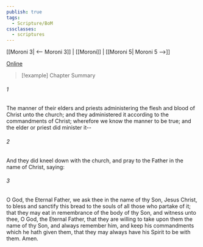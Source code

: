 ```yaml
---
publish: true
tags:
  - Scripture/BoM
cssclasses:
  - scriptures
---
```

[[Moroni 3| <-- Moroni 3]] | [[Moroni]] | [[Moroni 5| Moroni 5 -->]]

[Online](https://churchofjesuschrist.org/study/scriptures/bofm/moro/4?lang=eng)

>[!example] Chapter Summary
>
###### 1
The manner of their elders and priests administering the flesh and blood of Christ unto the church; and they administered it according to the commandments of Christ; wherefore we know the manner to be true; and the elder or priest did minister it--
###### 2
And they did kneel down with the church, and pray to the Father in the name of Christ, saying:
###### 3
O God, the Eternal Father, we ask thee in the name of thy Son, Jesus Christ, to bless and sanctify this bread to the souls of all those who partake of it; that they may eat in remembrance of the body of thy Son, and witness unto thee, O God, the Eternal Father, that they are willing to take upon them the name of thy Son, and always remember him, and keep his commandments which he hath given them, that they may always have his Spirit to be with them. Amen.



